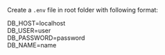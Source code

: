 Create a `.env` file in root folder with following format:

DB_HOST=localhost  
DB_USER=user  
DB_PASSWORD=password  
DB_NAME=name  
